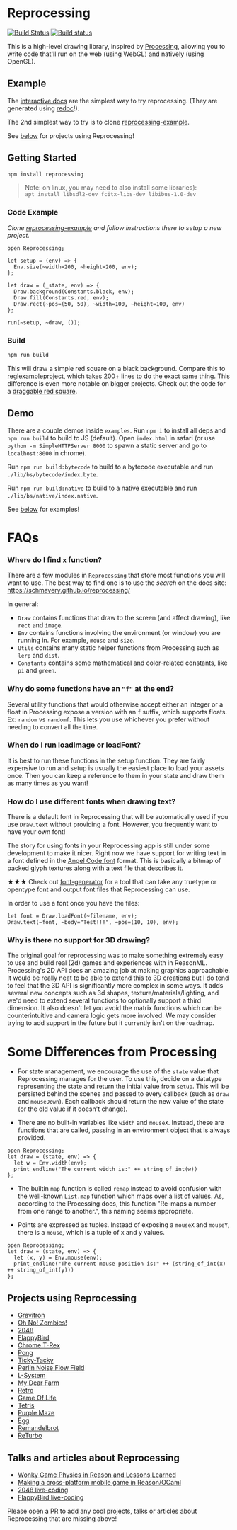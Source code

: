# Reprocessing

[![Build Status](https://travis-ci.org/Schmavery/reprocessing.svg?branch=master)](https://travis-ci.org/Schmavery/reprocessing)
[![Build status](https://ci.appveyor.com/api/projects/status/jgaaw641624db0pq/branch/master?svg=true&passingText=windows%20-%20OK&failingText=windows%20-%20Failing)](https://ci.appveyor.com/project/Schmavery/reprocessing/branch/master)



This is a high-level drawing library, inspired by [Processing](https://processing.org), allowing you to write code that'll run on the web (using WebGL) and natively (using OpenGL).


## Example
The [interactive docs](https://schmavery.github.io/reprocessing/) are the simplest way to try reprocessing. (They are generated using [redoc](https://github.com/jaredly/redoc)!).

The 2nd simplest way to try is to clone [reprocessing-example](https://github.com/bsansouci/reprocessing-example).

See [below](#projects-using-reprocessing) for projects using Reprocessing!

<!--!
```reason;shared(sandbox)
[@bs.val] external sandboxCanvasId: string = "";
[@bs.val] external sandboxCanvas: 'canvas = "";
[@bs.val] external containerDiv: 'node = "";
[@bs.send] external addEventListener: ('node, string, 'eventT => unit) => unit = "addEventListener";
let id = sandboxCanvasId;
addEventListener(containerDiv, "mouseleave", (_) => Reprocessing.playPause(id, false) |> ignore);
addEventListener(containerDiv, "mouseenter", (_) => Reprocessing.playPause(id, true) |> ignore);
Reprocessing.setScreenId(sandboxCanvasId);
```
-->

## Getting Started
```bash
npm install reprocessing
```

> Note: on linux, you may need to also install some libraries):<br>
`apt install libsdl2-dev fcitx-libs-dev libibus-1.0-dev`

### Code Example
_Clone [reprocessing-example](https://github.com/bsansouci/reprocessing-example) and follow instructions there to setup a new project._

```reason ;use(sandbox);canvas
open Reprocessing;

let setup = (env) => {
  Env.size(~width=200, ~height=200, env);
};

let draw = (_state, env) => {
  Draw.background(Constants.black, env);
  Draw.fill(Constants.red, env);
  Draw.rect(~pos=(50, 50), ~width=100, ~height=100, env)
};

run(~setup, ~draw, ());
```

### Build
```sh
npm run build
```

This will draw a simple red square on a black background.  Compare this to [reglexampleproject](https://github.com/bsansouci/reasonglexampleproject/blob/simple/src/index.re), which takes 200+ lines to do the exact same thing.  This difference is even more notable on bigger projects.  Check out the code for a [draggable red square](https://github.com/Schmavery/reprocessing/blob/master/examples/redsquare.re).

## Demo
There are a couple demos inside `examples`. Run `npm i` to install all deps and `npm run build` to build to JS (default). Open `index.html` in safari (or use `python -m SimpleHTTPServer 8000` to spawn a static server and go to `localhost:8000` in chrome).

Run `npm run build:bytecode` to build to a bytecode executable and run `./lib/bs/bytecode/index.byte`.

Run `npm run build:native` to build to a native executable and run `./lib/bs/native/index.native`.

See [below](#projects-using-reprocessing) for examples!

# FAQs
### Where do I find `x` function?
There are a few modules in `Reprocessing` that store most functions you will want to use.
The best way to find one is to use the *search* on the docs site: https://schmavery.github.io/reprocessing/

In general:
- `Draw` contains functions that draw to the screen (and affect drawing), like `rect` and `image`.
- `Env` contains functions involving the environment (or window) you are running in. For example, `mouse` and `size`.
- `Utils` contains many static helper functions from Processing such as `lerp` and `dist`.
- `Constants` contains some mathematical and color-related constants, like `pi` and `green`.

### Why do some functions have an `"f"` at the end?
Several utility functions that would otherwise accept either an integer or a float in Processing expose a version with an `f` suffix, which supports floats.  Ex: `random` vs `randomf`. This lets you use whichever you prefer without needing to convert all the time.

### When do I run loadImage or loadFont?
It is best to run these functions in the setup function. They are fairly expensive to run and setup is usually the easiest place to load your assets once. Then you can keep a reference to them in your state and draw them as many times as you want!

### How do I use different fonts when drawing text?
There is a default font in Reprocessing that will be automatically used if you use `Draw.text` without providing a font. However, you frequently want to have your own font!

The story for using fonts in your Reprocessing app is still under some development to make it nicer.  Right now we have support for writing text in a font defined in the [Angel Code font](http://www.angelcode.com/products/bmfont/) format. This is basically a bitmap of packed glyph textures along with a text file that describes it.

★★★ Check out [font-generator](https://github.com/bsansouci/font-generator) for a tool that can take any truetype or opentype font and output font files that Reprocessing can use.

In order to use a font once you have the files:
```reason ;prefix(2);suffix(1);no-run
let font = Draw.loadFont(~filename, env);
Draw.text(~font, ~body="Test!!!", ~pos=(10, 10), env);
```

### Why is there no support for 3D drawing?
The original goal for reprocessing was to make something extremely easy to use and build real (2d) games and experiences with in ReasonML. Processing's 2D API does an amazing job at making graphics approachable. It would be really neat to be able to extend this to 3D creations but I do tend to feel that the 3D API is significantly more complex in some ways. It adds several new concepts such as 3d shapes, texture/materials/lighting, and we'd need to extend several functions to optionally support a third dimension. It also doesn't let you avoid the matrix functions which can be counterintuitive and camera logic gets more involved. We may consider trying to add support in the future but it currently isn't on the roadmap.

# Some Differences from Processing
- For state management, we encourage the use of the `state` value that Reprocessing manages for the user.  To use this, decide on a datatype representing the state and return the initial value from `setup`.  This will be persisted behind the scenes and passed to every callback (such as `draw` and `mouseDown`).  Each callback should return the new value of the state (or the old value if it doesn't change).

- There are no built-in variables like `width` and `mouseX`.  Instead, these are functions that are called, passing in an environment object that is always provided.
```reason ;prefix(1);no-run
open Reprocessing;
let draw = (state, env) => {
  let w = Env.width(env);
  print_endline("The current width is:" ++ string_of_int(w))
};
```

- The builtin `map` function is called `remap` instead to avoid confusion with the well-known `List.map` function which maps over a list of values. As, according to the Processing docs, this function "Re-maps a number from one range to another.", this naming seems appropriate.

- Points are expressed as tuples.  Instead of exposing a `mouseX` and `mouseY`, there is a `mouse`, which is a tuple of x and y values.

```reason ;prefix(1);no-run
open Reprocessing;
let draw = (state, env) => {
  let (x, y) = Env.mouse(env);
  print_endline("The current mouse position is:" ++ (string_of_int(x) ++ string_of_int(y)))
};
```

## Projects using Reprocessing

- [Gravitron](https://github.com/jaredly/gravitron)
- [Oh No! Zombies!](https://github.com/bsansouci/ludum-dare-40)
- [2048](https://github.com/bsansouci/reprocessing-example/tree/2048)
- [FlappyBird](https://github.com/bsansouci/reprocessing-example/tree/livestream-flappybird)
- [Chrome T-Rex](https://github.com/fabe/t-rex-runner-reason)
- [Pong](https://github.com/illbexyz/repong)
- [Ticky-Tacky](https://github.com/blaketarter/reticky-tacky)
- [Perlin Noise Flow Field](https://github.com/ekosz/reprocessing-example-flow-field)
- [L-System](https://github.com/Rigellute/L-system-reasonml)
- [My Dear Farm](https://github.com/bsansouci/ludum-dare-41)
- [Retro](https://github.com/jslauthor/reprocessing-retro)
- [Game Of Life](https://github.com/romanschejbal/reasonml-gol)
- [Tetris](https://github.com/rdavison/retetris)
- [Purple Maze](https://github.com/jaredly/purple-maze)
- [Egg](https://github.com/danieljharvey/reason-egg)
- [Remandelbrot](https://github.com/sscaff1/remandelbrot)
- [ReTurbo](https://github.com/RawToast/ReTurbo)

## Talks and articles about Reprocessing
- [Wonky Game Physics in Reason and Lessons Learned](https://www.youtube.com/watch?v=PUBJwiECPoc)
- [Making a cross-platform mobile game in Reason/OCaml](https://jaredforsyth.com/posts/making-a-cross-platform-mobile-game-in-reason-ocaml/)
- [2048 live-coding](https://www.youtube.com/watch?v=UDOEd5jS0Ac)
- [FlappyBird live-coding](https://www.youtube.com/watch?v=5aD3aPvNpyQ)

Please open a PR to add any cool projects, talks or articles about Reprocessing that are missing above!

